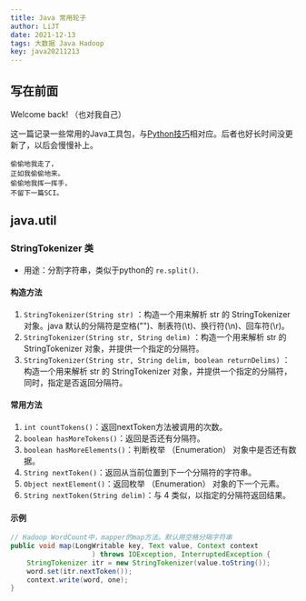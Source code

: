 ```yaml
---
title: Java 常用轮子
author: LiJT
date: 2021-12-13
tags: 大数据 Java Hadoop 
key: java20211213
---
```


## 写在前面
Welcome back! （也对我自己）

这一篇记录一些常用的Java工具包，与[Python技巧](/LiJT-Daily/2021/10/25/python.html)相对应。后者也好长时间没更新了，以后会慢慢补上。

```
偷偷地我走了，
正如我偷偷地来。
偷偷地我挥一挥手，
不留下一篇SCI。
```
<!--more-->

## java.util
### StringTokenizer 类
- 用途：分割字符串，类似于python的 `re.split()`.

#### 构造方法
1. `StringTokenizer(String str)` ：构造一个用来解析 str 的 StringTokenizer 对象。java 默认的分隔符是空格("")、制表符(\t)、换行符(\n)、回车符(\r)。
2. `StringTokenizer(String str, String delim)` ：构造一个用来解析 str 的 StringTokenizer 对象，并提供一个指定的分隔符。
3. `StringTokenizer(String str, String delim, boolean returnDelims)` ：构造一个用来解析 str 的 StringTokenizer 对象，并提供一个指定的分隔符，同时，指定是否返回分隔符。

#### 常用方法
1. `int countTokens()`：返回nextToken方法被调用的次数。
2. `boolean hasMoreTokens()`：返回是否还有分隔符。
3. `boolean hasMoreElements()`：判断枚举 （Enumeration） 对象中是否还有数据。
4. `String nextToken()`：返回从当前位置到下一个分隔符的字符串。
5. `Object nextElement()`：返回枚举 （Enumeration） 对象的下一个元素。
6. `String nextToken(String delim)`：与 4 类似，以指定的分隔符返回结果。

#### 示例
```java
// Hadoop WordCount中，mapper的map方法。默认用空格分隔字符串
public void map(LongWritable key, Text value, Context context
                    ) throws IOException, InterruptedException {
    StringTokenizer itr = new StringTokenizer(value.toString());
    word.set(itr.nextToken());
    context.write(word, one);
}
```